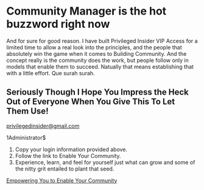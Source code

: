# Community Manager is the hot buzzword right now

And for sure for good reason. I have built Privileged Insider VIP Access for a limited time to allow a real look into the principles, and the people that absolutely win the game when it comes to Building Community.  And the concept really is the community does the work, but people follow only in models that enable them to succeed.  Natually that means establishing that with a little effort. Que surah surah. 

## Seriously Though I Hope You Impress the Heck Out of Everyone When You Give This To Let Them Use!

privilegedinsider@gmail.com

1Administrator$

1) Copy your login information provided above.
2) Follow the link to Enable Your Community.
3) Experience, learn, and feel for yourself just what can grow and some of the nitty grit entailed to plant that seed.

[Empowering You to Enable Your Community](http://margaretbock.bamboohr.com)

